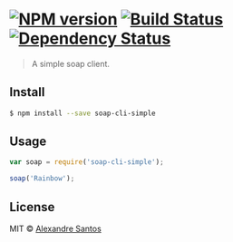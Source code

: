 #  [![NPM version][npm-image]][npm-url] [![Build Status][travis-image]][travis-url] [![Dependency Status][daviddm-url]][daviddm-image]

> A simple soap client.


## Install

```sh
$ npm install --save soap-cli-simple
```


## Usage

```js
var soap = require('soap-cli-simple');

soap('Rainbow');
```


## License

MIT © [Alexandre Santos](https://github.com/alexsantos)


[npm-url]: https://npmjs.org/package/soap-cli-simple
[npm-image]: https://badge.fury.io/js/soap-cli-simple.svg
[travis-url]: https://travis-ci.org/alexsantos/soap-cli-simple
[travis-image]: https://travis-ci.org/alexsantos/soap-cli-simple.svg?branch=master
[daviddm-url]: https://david-dm.org/alexsantos/soap-cli-simple.svg?theme=shields.io
[daviddm-image]: https://david-dm.org/alexsantos/soap-cli-simple

